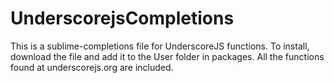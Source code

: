 UnderscorejsCompletions
=======================

This is a sublime-completions file for UnderscoreJS functions. To install, download the file and add it to the User folder in packages.
All the functions found at underscorejs.org are included. 
